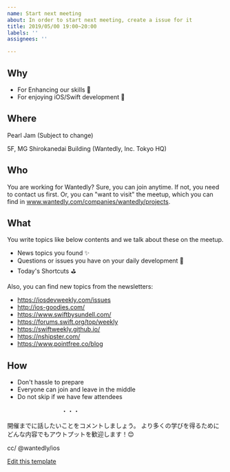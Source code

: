 ```yaml
---
name: Start next meeting
about: In order to start next meeting, create a issue for it
title: 2019/05/00 19:00~20:00
labels: ''
assignees: ''

---
```


## Why
- For Enhancing our skills 💪
- For enjoying iOS/Swift development 🥳

## Where
Pearl Jam (Subject to change)

5F, MG Shirokanedai Building (Wantedly, Inc. Tokyo HQ)

## Who
You are working for Wantedly? Sure, you can join anytime.
If not, you need to contact us first. Or, you can "want to visit" the meetup, which you can find in www.wantedly.com/companies/wantedly/projects.


## What
You write topics like below contents and we talk about these on the meetup.

- News topics you found ✨
- Questions or issues you have on your daily development 🤔
- Today's Shortcuts ⛳️


Also, you can find new topics from the newsletters:

- https://iosdevweekly.com/issues
- http://ios-goodies.com/
- https://www.swiftbysundell.com/
- https://forums.swift.org/top/weekly
- https://swiftweekly.github.io/
- https://nshipster.com/
- https://www.pointfree.co/blog


## How

- Don't hassle to prepare
- Everyone can join and leave in the middle
- Do not skip if we have few attendees


　　　　　　　　　・・・

開催までに話したいことをコメントしましょう。
より多くの学びを得るためにどんな内容でもアウトプットを歓迎します！😊

cc/ @wantedly/ios

[Edit this template](https://github.com/wantedly/ios_night/edit/master/.github/ISSUE_TEMPLATE/start-next-meeting.md)
